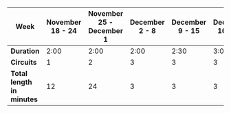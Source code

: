 | Week | November 18 - 24 |  November 25 - December 1 | December 2 - 8 | December 9 - 15 | December 16 - 22 | December 23 - 29 | December 30 - January 5 |
| ---- | ---- | ----- | ------ | ----- | ----- | ----- | ------ |
| **Duration** | 2:00 | 2:00 | 2:00 | 2:30 | 3:00 | 3:30 | 4:00 |
| **Circuits** | 1 | 2 | 3 | 3 | 3 | 3 | 3 |
| **Total length in minutes** | 12 | 24 | 3 | 3 | 3 | 3 | 3 |